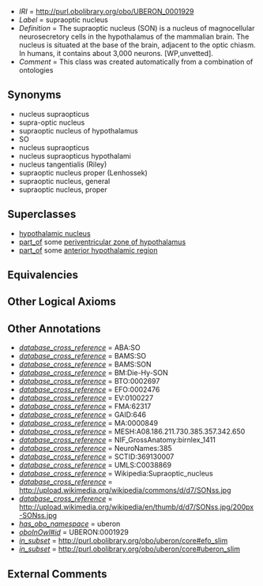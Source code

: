  * *IRI* = http://purl.obolibrary.org/obo/UBERON_0001929
 * *Label* = supraoptic nucleus
 * *Definition* = The supraoptic nucleus (SON) is a nucleus of magnocellular neurosecretory cells in the hypothalamus of the mammalian brain. The nucleus is situated at the base of the brain, adjacent to the optic chiasm. In humans, it contains about 3,000 neurons. [WP,unvetted].
 * *Comment* = This class was created automatically from a combination of ontologies

## Synonyms

 * nucleus supraopticus
 * supra-optic nucleus
 * supraoptic nucleus of hypothalamus
 * SO
 * nucleus supraopticus
 * nucleus supraopticus hypothalami
 * nucleus tangentialis (Riley)
 * supraoptic nucleus proper (Lenhossek)
 * supraoptic nucleus, general
 * supraoptic nucleus, proper

## Superclasses

 * [hypothalamic nucleus](../../UBERON/68/UBERON_0006568.md)
 * [part_of](../../BFO/50/BFO_0000050.md) some [periventricular zone of hypothalamus](../../UBERON/71/UBERON_0002271.md)
 * [part_of](../../BFO/50/BFO_0000050.md) some [anterior hypothalamic region](../../UBERON/50/UBERON_0002550.md)

## Equivalencies


## Other Logical Axioms


## Other Annotations

 * *[database_cross_reference](../../ef/oboInOwl#hasDbXref.md)* = ABA:SO
 * *[database_cross_reference](../../ef/oboInOwl#hasDbXref.md)* = BAMS:SO
 * *[database_cross_reference](../../ef/oboInOwl#hasDbXref.md)* = BAMS:SON
 * *[database_cross_reference](../../ef/oboInOwl#hasDbXref.md)* = BM:Die-Hy-SON
 * *[database_cross_reference](../../ef/oboInOwl#hasDbXref.md)* = BTO:0002697
 * *[database_cross_reference](../../ef/oboInOwl#hasDbXref.md)* = EFO:0002476
 * *[database_cross_reference](../../ef/oboInOwl#hasDbXref.md)* = EV:0100227
 * *[database_cross_reference](../../ef/oboInOwl#hasDbXref.md)* = FMA:62317
 * *[database_cross_reference](../../ef/oboInOwl#hasDbXref.md)* = GAID:646
 * *[database_cross_reference](../../ef/oboInOwl#hasDbXref.md)* = MA:0000849
 * *[database_cross_reference](../../ef/oboInOwl#hasDbXref.md)* = MESH:A08.186.211.730.385.357.342.650
 * *[database_cross_reference](../../ef/oboInOwl#hasDbXref.md)* = NIF_GrossAnatomy:birnlex_1411
 * *[database_cross_reference](../../ef/oboInOwl#hasDbXref.md)* = NeuroNames:385
 * *[database_cross_reference](../../ef/oboInOwl#hasDbXref.md)* = SCTID:369130007
 * *[database_cross_reference](../../ef/oboInOwl#hasDbXref.md)* = UMLS:C0038869
 * *[database_cross_reference](../../ef/oboInOwl#hasDbXref.md)* = Wikipedia:Supraoptic_nucleus
 * *[database_cross_reference](../../ef/oboInOwl#hasDbXref.md)* = http://upload.wikimedia.org/wikipedia/commons/d/d7/SONss.jpg
 * *[database_cross_reference](../../ef/oboInOwl#hasDbXref.md)* = http://upload.wikimedia.org/wikipedia/en/thumb/d/d7/SONss.jpg/200px-SONss.jpg
 * *[has_obo_namespace](../../ce/oboInOwl#hasOBONamespace.md)* = uberon
 * *[oboInOwl#id](../../id/oboInOwl#id.md)* = UBERON:0001929
 * *[in_subset](../../et/oboInOwl#inSubset.md)* = http://purl.obolibrary.org/obo/uberon/core#efo_slim
 * *[in_subset](../../et/oboInOwl#inSubset.md)* = http://purl.obolibrary.org/obo/uberon/core#uberon_slim

## External Comments

